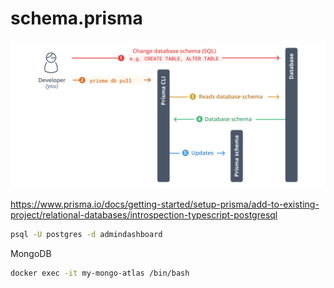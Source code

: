 # schema.prisma

![alt text](../images/image3.png)

<https://www.prisma.io/docs/getting-started/setup-prisma/add-to-existing-project/relational-databases/introspection-typescript-postgresql>

```sh
psql -U postgres -d admindashboard
```

MongoDB
```sh
docker exec -it my-mongo-atlas /bin/bash    
```